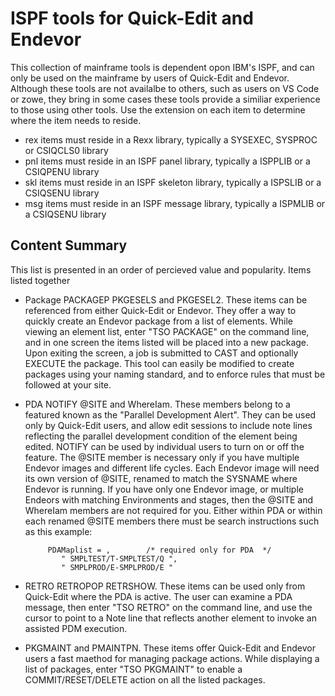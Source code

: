 # ISPF tools for Quick-Edit and Endevor
This collection of mainframe tools is dependent opon IBM's ISPF, and can only be used on the mainframe by users of Quick-Edit and Endevor. Although these tools are not availalbe to others, such as users on VS Code or zowe, they bring in some cases these tools provide a similiar experience to those using other tools.
Use the extension on each item to determine where the item needs to reside.
- rex items must reside in a Rexx library, typically a SYSEXEC, SYSPROC or CSIQCLS0 library
- pnl items must reside in an ISPF panel library, typically a ISPPLIB or a CSIQPENU library
- skl items must reside in an ISPF skeleton library, typically a ISPSLIB or a CSIQSENU library
- msg items must reside in an ISPF message library, typically a ISPMLIB or a CSIQSENU library

## Content Summary
This list is presented in an order of percieved value and popularity. Items listed together 

- Package PACKAGEP PKGESELS and PKGESEL2. These items can be referenced from either Quick-Edit or Endevor. They offer a way to quickly create an Endevor package from a list of elements. While viewing an element list, enter "TSO PACKAGE" on the command line, and in one screen the items listed will be placed into a new package. Upon exiting the screen, a job is submitted to CAST and optionally EXECUTE the package. This tool can easily be modified to create packages using your naming standard, and to enforce rules that must be followed at your site.
- PDA NOTIFY @SITE and WhereIam. These members belong to a featured known as the "Parallel Development Alert". They can be used only by Quick-Edit users, and allow edit sessions to include note lines reflecting the parallel development condition of the element being edited. NOTIFY can be used by individual users to turn on or off the feature. The @SITE member is necessary only if you have multiple Endevor images and different life cycles. Each Endevor image will need its own version of @SITE, renamed to match the SYSNAME where Endevor is running. If you have only one Endevor image, or multiple Endeors with matching Environments and stages, then the @SITE and WhereIam members are not required for you. Either within PDA or within each renamed @SITE members there must be search instructions such as this example:

           PDAMaplist = ,        /* required only for PDA  */
              " SMPLTEST/T-SMPLTEST/Q ",
              " SMPLPROD/E-SMPLPROD/E "                

- RETRO RETROPOP RETRSHOW. These items can be used only from Quick-Edit where the PDA is active. The user can examine a PDA message, then enter "TSO RETRO" on the command line, and use the cursor to point to a Note line that reflects another element to invoke an assisted PDM execution.
- PKGMAINT and PMAINTPN. These items offer Quick-Edit and Endevor users a fast maethod for managing package actions. While displaying a list of packages, enter "TSO PKGMAINT" to enable a COMMIT/RESET/DELETE action on all the listed packages.
